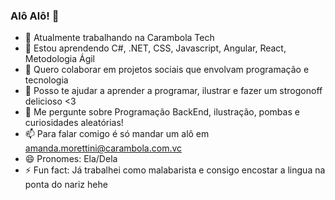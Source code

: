 ### Alô Alô! 👋

- 🔭 Atualmente trabalhando na Carambola Tech
- 🌱 Estou aprendendo C#, .NET, CSS, Javascript, Angular, React, Metodologia Ágil
- 👯 Quero colaborar em projetos sociais que envolvam programação e tecnologia
- 🤔 Posso te ajudar a aprender a programar, ilustrar e fazer um strogonoff delicioso <3
- 💬 Me pergunte sobre Programação BackEnd, ilustração, pombas e curiosidades aleatórias!
- 📫 Para falar comigo é só mandar um alô em amanda.morettini@carambola.com.vc
- 😄 Pronomes: Ela/Dela
- ⚡ Fun fact: Já trabalhei como malabarista e consigo encostar a lingua na ponta do nariz hehe 
